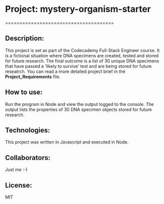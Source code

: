 # Project: mystery-organism-starter
======================================

Description:
------------ 
This project is set as part of the Codecademy Full-Stack Engineer course. It is a fictional situation where DNA specimens are created, tested and stored for future research. The final outcome is a list of 30 unique DNA specimens that have passed a 'likely to survive' test and are being stored for future reseatrch. You can read a more detailed project brief in the **Project_Requirements** file.

How to use:
-----------
Run the program in Node and view the output logged to the console. The output lists the properties of 30 DNA specimen objects stored for future research.

Technologies:
-------------
This project was written in Javascript and executed in Node.

Collaborators:
-------------
Just me :-)

License:
--------
MIT
